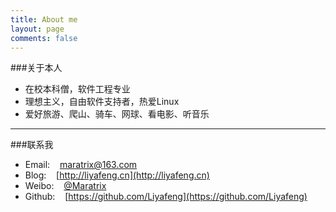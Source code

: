 ```yaml
---
title: About me
layout: page
comments: false
---
```

###关于本人

*	在校本科僧，软件工程专业
*	理想主义，自由软件支持者，热爱Linux
*	爱好旅游、爬山、骑车、网球、看电影、听音乐

---
###联系我

*	Email: &nbsp;&nbsp;&nbsp;[maratrix@163.com](mailto:maratrix@163.com)
*	Blog: &nbsp;&nbsp;&nbsp;[http://liyafeng.cn](http://liyafeng.cn)
*	Weibo: &nbsp;&nbsp;&nbsp;[@Maratrix](http://weibo.com/234352968)
*	Github: &nbsp;&nbsp;&nbsp;[https://github.com/Liyafeng](https://github.com/Liyafeng)

